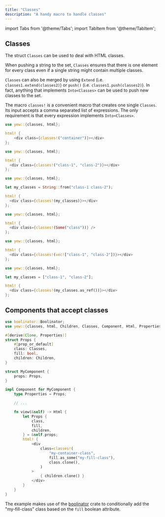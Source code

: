 ```yaml
---
title: "Classes"
description: "A handy macro to handle classes"
---
```


import Tabs from '@theme/Tabs';
import TabItem from '@theme/TabItem';

## Classes

The struct `Classes` can be used to deal with HTML classes.

When pushing a string to the set, `Classes` ensures that there is one element
for every class even if a single string might contain multiple classes.

`Classes` can also be merged by using `Extend` (i.e.
`classes1.extend(classes2)`) or `push()` (i.e. `classes1.push(classes2)`). In
fact, anything that implements `Into<Classes>` can be used to push new classes
to the set.

The macro `classes!` is a convenient macro that creates one single `Classes`.
Its input accepts a comma separated list of expressions. The only requirement
is that every expression implements `Into<Classes>`.

<Tabs>
  <TabItem value="Literal" label="Literal">

```rust
use yew::{classes, html};

html! {
    <div class={classes!("container")}></div>
};
```

  </TabItem>
  <TabItem value="Multiple" label="Multiple">

```rust
use yew::{classes, html};

html! {
  <div class={classes!("class-1", "class-2")}></div>
};
```

  </TabItem>
  <TabItem value="String" label="String">

```rust
use yew::{classes, html};

let my_classes = String::from("class-1 class-2");

html! {
  <div class={classes!(my_classes)}></div>
};
```

  </TabItem>
  <TabItem value="Optional" label="Optional">

```rust
use yew::{classes, html};

html! {
  <div class={classes!(Some("class"))} />
};
```

  </TabItem>
  <TabItem value="Vector" label="Vector">

```rust
use yew::{classes, html};

html! {
  <div class={classes!(vec!["class-1", "class-2"])}></div>
};
```

  </TabItem>
  <TabItem value="Array" label="Array">

```rust
use yew::{classes, html};

let my_classes = ["class-1", "class-2"];

html! {
  <div class={classes!(my_classes.as_ref())}></div>
};
```

  </TabItem>
</Tabs>

## Components that accept classes

```rust
use boolinator::Boolinator;
use yew::{classes, html, Children, Classes, Component, Html, Properties};

#[derive(Clone, Properties)]
struct Props {
    #[prop_or_default]
    class: Classes,
    fill: bool,
    children: Children,
}

struct MyComponent {
    props: Props,
}

impl Component for MyComponent {
    type Properties = Props;

    // ...

    fn view(&self) -> Html {
        let Props {
            class,
            fill,
            children,
        } = &self.props;
        html! {
            <div
                class=classes!(
                    "my-container-class",
                    fill.as_some("my-fill-class"),
                    class.clone(),
                )
            >
                { children.clone() }
            </div>
        }
    }
}
```

The example makes use of the [boolinator](https://crates.io/crates/boolinator)
crate to conditionally add the "my-fill-class" class based on the `fill`
boolean attribute.
